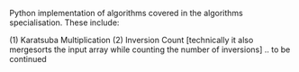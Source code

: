Python implementation of algorithms covered in the algorithms specialisation. These include: 

(1) Karatsuba Multiplication 
(2) Inversion Count [technically it also mergesorts the input array while counting the number of inversions] 
.. to be continued
